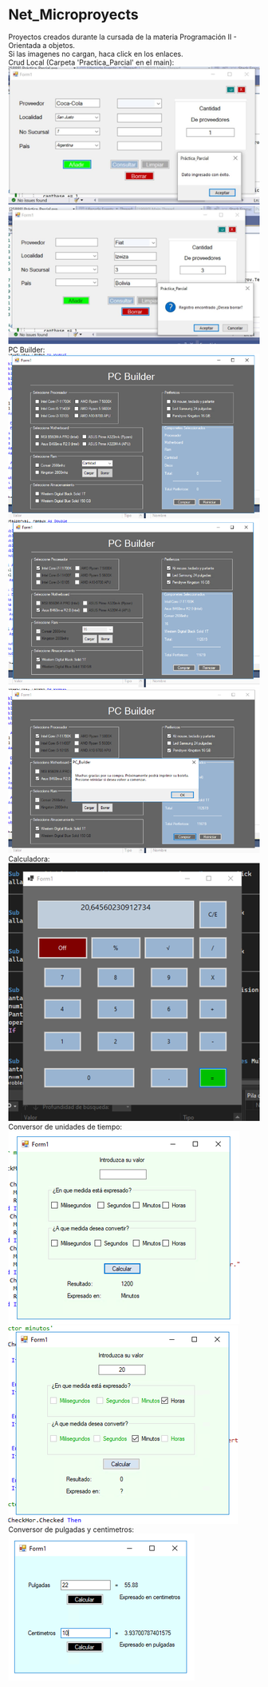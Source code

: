 # Net_Microproyects
Proyectos creados durante la cursada de la materia Programación II - Orientada a objetos.<br>
Si las imagenes no cargan, haca click en los enlaces.<br>
Crud Local (Carpeta 'Practica_Parcial' en el main):<br>
![Crud](https://raw.githubusercontent.com/santiagodg96/Net_Microproyects/main/abm.JPG)<br>
![Crud2](https://raw.githubusercontent.com/santiagodg96/Net_Microproyects/main/abm2.JPG)<br>
PC Builder:<br>
![PCBuilder](https://raw.githubusercontent.com/santiagodg96/Net_Microproyects/main/pcbuilder.PNG)<br>
![PCBuilder2](https://raw.githubusercontent.com/santiagodg96/Net_Microproyects/main/pcbuilder2.PNG)<br>
![PCBuilder3](https://raw.githubusercontent.com/santiagodg96/Net_Microproyects/main/pcbuilder3.PNG)<br>
Calculadora:<br>
![Calculadora](https://raw.githubusercontent.com/santiagodg96/Net_Microproyects/main/Calculadora.PNG)<br>
Conversor de unidades de tiempo:<br>
![Conversor](https://raw.githubusercontent.com/santiagodg96/Net_Microproyects/main/Tiempo.PNG)<br>
![Conversor2](https://raw.githubusercontent.com/santiagodg96/Net_Microproyects/main/Tiempo2.PNG)<br>
Conversor de pulgadas y centimetros:<br>
![Pulgadas y Centímetros](https://raw.githubusercontent.com/santiagodg96/Net_Microproyects/main/conversor.PNG)



